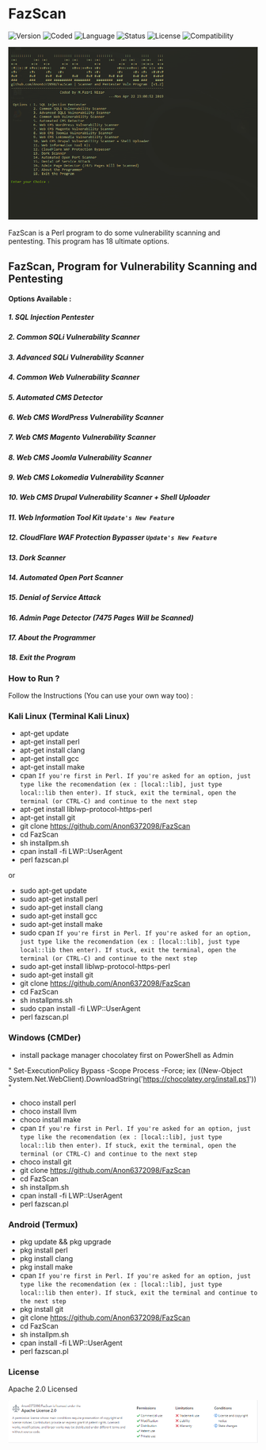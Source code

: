 # FazScan
![Version](https://img.shields.io/badge/FazScan-v1.2-brightgreen.svg) ![Coded](https://img.shields.io/badge/Coded-Perl-blue.svg) ![Language](https://img.shields.io/badge/Language-English-lightblue.svg) ![Status](https://img.shields.io/badge/Release-Stable-important.svg) ![License](https://img.shields.io/badge/License-Apache%202.0-green.svg) ![Compatibility](https://img.shields.io/badge/Compatible%20OS-Linux%2FWindows%2FAndroid-brightgreen.svg)

![FazScan](https://github.com/Anon6372098/FazScan/blob/master/img/fazscanv1.1-2-2.png)

FazScan is a Perl program to do some vulnerability scanning and pentesting. This program has 18 ultimate options.

## FazScan, Program for Vulnerability Scanning and Pentesting

#### Options Available : 
  ##### 1. SQL Injection Pentester
  ##### 2. Common SQLi Vulnerability Scanner
  ##### 3. Advanced SQLi Vulnerability Scanner
  ##### 4. Common Web Vulnerability Scanner 
  ##### 5. Automated CMS Detector 
  ##### 6. Web CMS WordPress Vulnerability Scanner 
  ##### 7. Web CMS Magento Vulnerability Scanner
  ##### 8. Web CMS Joomla Vulnerability Scanner
  ##### 9. Web CMS Lokomedia Vulnerability Scanner
  ##### 10. Web CMS Drupal Vulnerability Scanner + Shell Uploader
  ##### 11. Web Information Tool Kit `Update's New Feature`
  ##### 12. CloudFlare WAF Protection Bypasser `Update's New Feature`
  ##### 13. Dork Scanner
  ##### 14. Automated Open Port Scanner
  ##### 15. Denial of Service Attack
  ##### 16. Admin Page Detector (7475 Pages Will be Scanned)
  ##### 17. About the Programmer
  ##### 18. Exit the Program

### How to Run ?

Follow the Instructions (You can use your own way too) :

### Kali Linux (Terminal Kali Linux)

- apt-get update
- apt-get install perl
- apt-get install clang
- apt-get install gcc
- apt-get install make
- cpan `If you're first in Perl. If you're asked for an option, just type like the recomendation (ex : [local::lib], just type local::lib then enter). If stuck, exit the terminal, open the terminal (or CTRL-C) and continue to the next step`
- apt-get install liblwp-protocol-https-perl
- apt-get install git
- git clone https://github.com/Anon6372098/FazScan
- cd FazScan
- sh installpm.sh
- cpan install -fi LWP::UserAgent
- perl fazscan.pl

or

- sudo apt-get update
- sudo apt-get install perl
- sudo apt-get install clang
- sudo apt-get install gcc
- sudo apt-get install make
- sudo cpan `If you're first in Perl. If you're asked for an option, just type like the recomendation (ex : [local::lib], just type local::lib then enter). If stuck, exit the terminal, open the terminal (or CTRL-C) and continue to the next step`
- sudo apt-get install liblwp-protocol-https-perl
- sudo apt-get install git
- git clone https://github.com/Anon6372098/FazScan
- cd FazScan
- sh installpms.sh
- sudo cpan install -fi LWP::UserAgent
- perl fazscan.pl

### Windows (CMDer)

- install package manager chocolatey first on PowerShell as Admin 

" Set-ExecutionPolicy Bypass -Scope Process -Force; iex ((New-Object System.Net.WebClient).DownloadString('https://chocolatey.org/install.ps1')) "

- choco install perl
- choco install llvm
- choco install make
- cpan `If you're first in Perl. If you're asked for an option, just type like the recomendation (ex : [local::lib], just type local::lib then enter). If stuck, exit the terminal, open the terminal (or CTRL-C) and continue to the next step`
- choco install git
- git clone https://github.com/Anon6372098/FazScan
- cd FazScan
- sh installpm.sh
- cpan install -fi LWP::UserAgent
- perl fazscan.pl

### Android (Termux)

- pkg update && pkg upgrade
- pkg install perl
- pkg install clang
- pkg install make
- cpan `If you're first in Perl. If you're asked for an option, just type like the recomendation (ex : [local::lib], just type local::lib then enter). If stuck, exit the terminal and continue to the next step`
- pkg install git
- git clone https://github.com/Anon6372098/FazScan
- cd FazScan
- sh installpm.sh
- cpan install -fi LWP::UserAgent
- perl fazscan.pl

### License

Apache 2.0 Licensed

![License_img](https://github.com/Anon6372098/FazScan/blob/master/img/FazScan_License.png)
